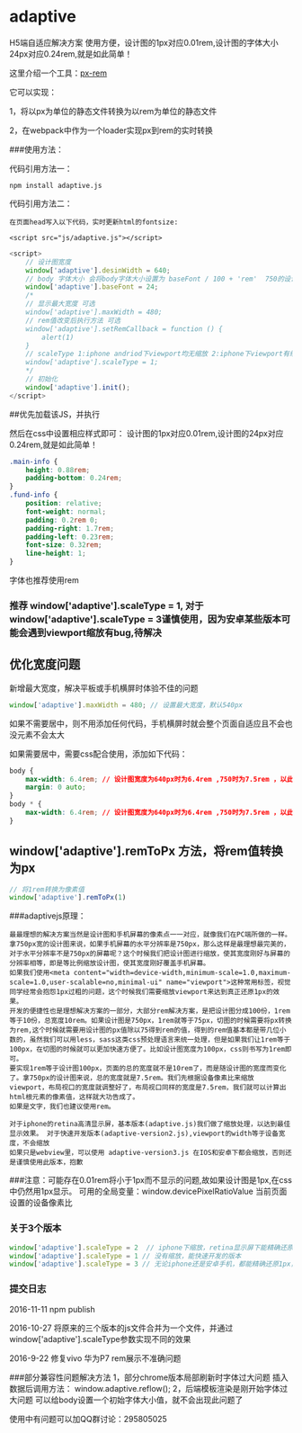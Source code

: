 # adaptive
H5端自适应解决方案
使用方便，设计图的1px对应0.01rem,设计图的字体大小24px对应0.24rem,就是如此简单！

这里介绍一个工具：[px-rem](https://github.com/finance-sh/px-rem)

它可以实现：
 
1，将以px为单位的静态文件转换为以rem为单位的静态文件

2，在webpack中作为一个loader实现px到rem的实时转换

###使用方法：

代码引用方法一：
    
    npm install adaptive.js
   
代码引用方法二：

    在页面head写入以下代码，实时更新html的fontsize:
    
    <script src="js/adaptive.js"></script> 

```javascript
<script>
    // 设计图宽度
    window['adaptive'].desinWidth = 640;
    // body 字体大小 会将body字体大小设置为 baseFont / 100 + 'rem'  750的设计图一般设置为28,640的设计图一般设置为24
    window['adaptive'].baseFont = 24;
    /*
    // 显示最大宽度 可选
    window['adaptive'].maxWidth = 480;
    // rem值改变后执行方法 可选
    window['adaptive'].setRemCallback = function () {
        alert(1)
    }
    // scaleType 1:iphone andriod下viewport均无缩放 2:iphone下viewport有缩放,andriod没有 3:iphone andriod下viewport均有缩放; 默认值为1
    window['adaptive'].scaleType = 1;
    */
    // 初始化
    window['adaptive'].init();
</script>
```
##优先加载该JS，并执行


然后在css中设置相应样式即可： 设计图的1px对应0.01rem,设计图的24px对应0.24rem,就是如此简单！
```css
.main-info {
    height: 0.88rem;
    padding-bottom: 0.24rem;
}
.fund-info {
    position: relative;
    font-weight: normal;
    padding: 0.2rem 0;
    padding-right: 1.7rem;
    padding-left: 0.23rem;
    font-size: 0.32rem;
    line-height: 1;
}
```
字体也推荐使用rem
### 推荐 window['adaptive'].scaleType = 1, 对于window['adaptive'].scaleType = 3谨慎使用，因为安卓某些版本可能会遇到viewport缩放有bug,待解决
## 优化宽度问题
新增最大宽度，解决平板或手机横屏时体验不佳的问题
```javascript
window['adaptive'].maxWidth = 480; // 设置最大宽度，默认540px
```

如果不需要居中，则不用添加任何代码，手机横屏时就会整个页面自适应且不会也没元素不会太大

如果需要居中，需要css配合使用，添加如下代码：

```css
body {
    max-width: 6.4rem; // 设计图宽度为640px时为6.4rem ,750时为7.5rem ，以此类推
    margin: 0 auto;
}
body * {
    max-width: 6.4rem; // 设计图宽度为640px时为6.4rem ,750时为7.5rem ，以此类推
}
```
## window['adaptive'].remToPx 方法，将rem值转换为px   
```javascript
// 将1rem转换为像素值
window['adaptive'].remToPx(1) 
```
###adaptivejs原理：  

    最最理想的解决方案当然是设计图和手机屏幕的像素点一一对应，就像我们在PC端所做的一样。拿750px宽的设计图来说，如果手机屏幕的水平分辨率是750px，那么这样是最理想最完美的，对于水平分辨率不是750px的屏幕呢？这个时候我们把设计图进行缩放，使其宽度刚好与屏幕的分辨率相等，即是等比例缩放设计图，使其宽度刚好覆盖手机屏幕。
    如果我们使用<meta content="width=device-width,minimum-scale=1.0,maximum-scale=1.0,user-scalable=no,minimal-ui" name="viewport">这种常用标签，视觉同学经常会抱怨1px过粗的问题，这个时候我们需要缩放viewport来达到真正还原1px的效果。
    开发的便捷性也是理想解决方案的一部分，大部分rem解决方案，是把设计图分成100份，1rem等于10份，总宽度10rem。如果设计图是750px，1rem就等于75px，切图的时候需要将px转换为rem,这个时候就需要用设计图的px值除以75得到rem的值，得到的rem值基本都是带几位小数的，虽然我们可以用less，sass这类css预处理语言来统一处理，但是如果我们让1rem等于100px，在切图的时候就可以更加快速方便了。比如设计图宽度为100px，css则书写为1rem即可。
    要实现1rem等于设计图100px，页面的总的宽度就不是10rem了，而是随设计图的宽度而变化了。拿750px的设计图来说，总的宽度就是7.5rem。我们先根据设备像素比来缩放viewport，布局视口的宽度就调整好了，布局视口同样的宽度是7.5rem，我们就可以计算出html根元素的像素值，这样就大功告成了。
    如果是文字，我们也建议使用rem。  
    
    对于iphone的retina高清显示屏，基本版本(adaptive.js)我们做了缩放处理，以达到最佳显示效果。 对于快速开发版本(adaptive-version2.js),viewport的width等于设备宽度，不会缩放
    如果只是webview里，可以使用 adaptive-version3.js 在IOS和安卓下都会缩放，否则还是谨慎使用此版本，抱歉
    
###注意：可能存在0.01rem将小于1px而不显示的问题,故如果设计图是1px,在css中仍然用1px显示。
 可用的全局变量：window.devicePixelRatioValue 当前页面设置的设备像素比

### 关于3个版本
```javascript
window['adaptive'].scaleType = 2  // iphone下缩放，retina显示屏下能精确还原1px
window['adaptive'].scaleType = 1 // 没有缩放，能快速开发的版本
window['adaptive'].scaleType = 3 // 无论iphone还是安卓手机，都能精确还原1px，做到高度还原视觉稿，如果只是在webview里使用，建议使用，否则请谨慎使用
```

### 提交日志 

2016-11-11 npm publish

2016-10-27 将原来的三个版本的js文件合并为一个文件，并通过window['adaptive'].scaleType参数实现不同的效果

2016-9-22 修复vivo 华为P7 rem展示不准确问题

###部分兼容性问题解决方法
    1，部分chrome版本局部刷新时字体过大问题
    插入数据后调用方法：
    window.adaptive.reflow();
    2，后端模板渲染是刚开始字体过大问题
    可以给body设置一个初始字体大小值，就不会出现此问题了
    
    
使用中有问题可以加QQ群讨论：295805025
